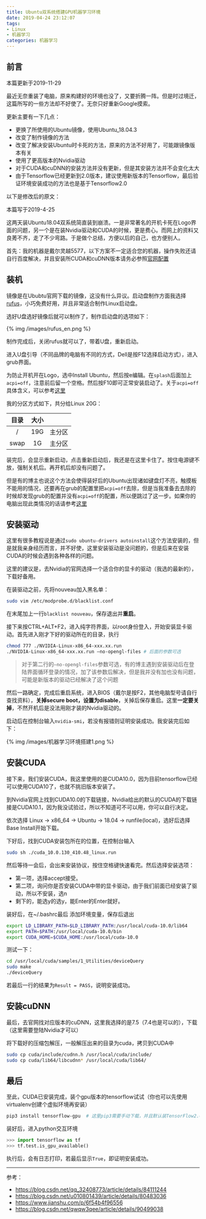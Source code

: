 ```yaml
---
title: Ubuntu双系统搭建GPU机器学习环境
date: 2019-04-24 23:12:07
tags:
- Linux
- 机器学习
categories: 机器学习
---
```


## 前言

本篇更新于2019-11-29

最近无奈重装了电脑，原来构建好的环境也没了，又要折腾一阵。但是时过境迁，这篇所写的一些方法却不好使了。无奈只好重新Google摸索。

更新主要有一下几点：

- 更换了所使用的Ubuntu镜像，使用Ubuntu_18.04.3
- 改变了制作镜像的方法
- 改变了解决安装Ubuntu时卡死的方法，原来的方法不好用了，可能跟镜像版本有关
- 使用了更高版本的Nvidia驱动
- 对于CUDA和cuDNN的安装方法并没有更新，但是其安装方法并不会变化太大
- 由于Tensorflow已经更新到2.0版本，建议使用新版本的Tensorflow，最后验证环境安装成功的方法也是基于Tensorflow2.0

以下是修改后的原文：

本篇写于2019-4-25

这两天装Ubuntu18.04双系统简直装到崩溃。一是非常著名的开机卡死在Logo界面的问题，另一个是在装Nvidia驱动和CUDA的时候，更是费心。而网上的资料又良莠不齐，走了不少弯路。于是做个总结，方便以后的自己，也方便别人。

首先：我的机器是戴尔灵越5577，以下方案不一定适合您的机器，操作失败还请自行百度解决，并且安装所CUDA和cuDNN版本请务必参照[官网配置](https://tensorflow.google.cn/install/source)


## 装机

镜像是在Ububtu官网下载的镜像，这没有什么异议。启动盘制作方面我选择[rufus](https://rufus.ie/)，小巧免费好用，并且非常适合制作Linux启动盘。

选好U盘选好镜像后就可以制作了，制作启动盘的选项如下：

{% img /images/rufus_en.png %}

制作完成后，关闭rufus就可以了，带着U盘，重新启动。

进入U盘引导（不同品牌的电脑有不同的方式，Dell是按F12选择启动方式），进入grub界面。

为防止开机开在Logo，选中Install Ubuntu，然后按e编辑。在`splash`后面加上`acpi=off`，注意前后留一个空格。然后按F10即可正常安装启动了。关于`acpi=off`具体含义，可以参考[这里](https://askubuntu.com/questions/139157/booting-ubuntu-with-acpi-off-grub-parameter)

我的分区方式如下，共分给Linux 20G：

| 目录  | 大小  |          |
| :---: | :---: | :------: |
|   /   |  19G  | 主分区 |
| swap |  1G   | 主分区 |

装完后，会显示重新启动，点击重新启动后，我还是在这里卡住了。按住电源键不放，强制关机后。再开机后却没有问题了。

但是有的博主也说这个方法会使得装好后的Ubuntu出现诸如键盘灯不亮，触摸板不能用的情况，还要再在grub的配置里把`acpi=off`去除，但是当我准备去去除的时候却发现grub的配置并没有`acpi=off`的配置，所以便跳过了这一步。如果你的电脑出现此类情况的话请参考[这里](https://blog.csdn.net/qwqw3qee/article/details/90499038)

## 安装驱动

这里有很多教程说是通过`sudo ubuntu-drivers autoinstall`这个方法安装的，但是就我亲身经历而言，并不好使，这里安装驱动是没问题的，但是后来在安装CUDA的时候会遇到各种各样的问题。

这里的建议是，去Nvidia的官网选择一个适合你的显卡的驱动（我选的最新的），下载好备用。

在装驱动之前，先将nouveau加入黑名单：

```bash
sudo vim /etc/modprobe.d/blacklist.conf
```

在末尾加上一行`blacklist nouveau`，保存退出并**重启**。

接下来按CTRL+ALT+F2，进入纯字符界面，以root身份登入，开始安装显卡驱动。首先进入刚才下好的驱动所在的目录，执行

```bash
chmod 777 ./NVIDIA-Linux-x86_64-xxx.xx.run
./NVIDIA-Linux-x86_64-xxx.xx.run –no-opengl-files # 后面的参数可选
```

> 对于第二行的`–no-opengl-files`参数可选，有的博主遇到安装驱动后在登陆界面循环登录的情况，加了该参数后解决，但是我并没有加也没有问题，可能是新版本的驱动已经解决了这个问题

然后一路确定，完成后重启系统，进入BIOS（戴尔是按F2，其他电脑型号请自行查找资料），**关掉secure boot，设置为disable**，关掉后保存重启。这里**一定要关掉**，不然开机后是没法用刚才装的Nvidia驱动的。

启动后在控制台输入`nvidia-smi`，若没有报错则证明安装成功。我安装完后如下：

{% img /images/机器学习环境搭建1.png %}

## 安装CUDA

接下来，我们安装CUDA，我这里使用的是CUDA10.0，因为目前tensorflow已经可以使用CUDA10了，也就不挑旧版本安装了。

到Nvidia官网上找到CUDA10.0的下载链接，Nvidia给出的默认的CUDA的下载链接是CUDA10.1，因为我没试验过，所以不知道可不可以用，你可以自行决定。

依次选择 Linux -> x86_64 -> Ubuntu -> 18.04 -> runfile(local)，选好后选择Base Install开始下载。

下好后，找到CUDA安装包所在的位置，在控制台输入

```bash
sudo sh ./cuda_10.0.130_410.48_linux.run
```

然后等待一会后，会出来安装协议，按住空格键快速看完。然后选择安装选项：

- 第一项，选择accept接受。
- 第二项，询问你是否安装CUDA中带的显卡驱动，由于我们前面已经安装了驱动，所以不安装，选n
- 剩下的，能选y的选y，能Enter的Enter就好。

装好后，在~/.bashrc最后 添加环境变量，保存后退出

```bash
export LD_LIBRARY_PATH=$LD_LIBRARY_PATH:/usr/local/cuda-10.0/lib64
export PATH=$PATH:/usr/local/cuda-10.0/bin
export CUDA_HOME=$CUDA_HOME:/usr/local/cuda-10.0
```

测试一下：

```bash
cd /usr/local/cuda/samples/1_Utilities/deviceQuery 
sudo make
./deviceQuery
```

若最后一行的结果为`Result = PASS`，说明安装成功。

## 安装cuDNN

最后，去官网找对应版本的cuDNN，这里我选择的是7.5（7.4也是可以的），下载（这里需要登陆Nvidia才可以）

将下载好的压缩包解压，一般解压出来的目录为cuda，拷贝到CUDA中

```bash
sudo cp cuda/include/cudnn.h /usr/local/cuda/include/ 
sudo cp cuda/lib64/libcudnn* /usr/local/cuda/lib64/
```

## 最后

至此，CUDA已安装完成，装个gpu版本的tensorflow试试（你也可以先使用virtualenv创建个虚拟环境再安装）

```bash
pip3 install tensorflow-gpu  # 这里pip3需要手动下载，并且默认装TensorFlow2.0
```

装好后，进入python交互环境

```python
>>> import tensorflow as tf
>>> tf.test.is_gpu_available()
```

执行后，会有日志打印，若最后显示`True`，即证明安装成功。

---

参考：
- https://blog.csdn.net/qq_32408773/article/details/84111244
- https://blog.csdn.net/u010801439/article/details/80483036
- https://www.jianshu.com/p/6f54b4f96556
- https://blog.csdn.net/qwqw3qee/article/details/90499038

